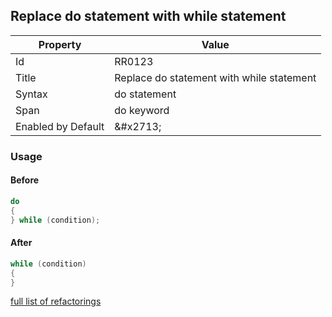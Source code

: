 ## Replace do statement with while statement

| Property | Value |
| -------- | ----- |
| Id | RR0123 |
| Title | Replace do statement with while statement |
| Syntax | do statement |
| Span | do keyword |
| Enabled by Default | &\#x2713; |

### Usage

#### Before

```csharp
do
{
} while (condition);
```

#### After

```csharp
while (condition)
{
}
```

[full list of refactorings](Refactorings.md)